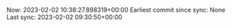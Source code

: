 Now: 2023-02-02 10:38:27.898319+00:00 Earliest commit since sync: None Last sync: 2023-02-02 09:30:50+00:00

